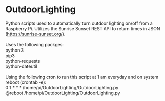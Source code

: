 # OutdoorLighting
Python scripts used to automatically turn outdoor lighting on/off from a Raspberry Pi. Utilizes the Sunrise Sunset REST API to return times in JSON (https://sunrise-sunset.org/).<br>
<br>
Uses the following packges:<br>
python 3<br>
pip3<br>
python-requests<br>
python-dateutil<br>
<br>
Using the following cron to run this script at 1 am everyday and on system reboot (crontab -e):<br>
0 1 * * * /home/pi/OutdoorLighting/OutdoorLighting.py<br>
@reboot /home/pi/OutdoorLighting/OutdoorLighting.py<br>
